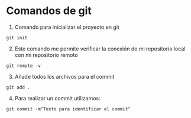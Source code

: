 # Comandos de git

1. Comando para inicializar el proyecto en git

```
git init
```

2. Este comando me permite verificar la conexión de mi repositorio local con mi repositorio remoto

```
git remote -v
```

3. Añade todos los archivos para el commit

```
git add .
```

4. Para realizar un commit utilizamos:

```
git commit -m"Texto para identificar el commit"
```
